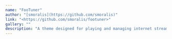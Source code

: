 ```yaml
---
name: "FooTuner"
author: "[smoralis](https://github.com/smoralis)"
link: "<https://github.com/smoralis/footuner>"
gallery: ""
description: "A theme designed for playing and managing internet streams (e.g. radio)."
---
```

